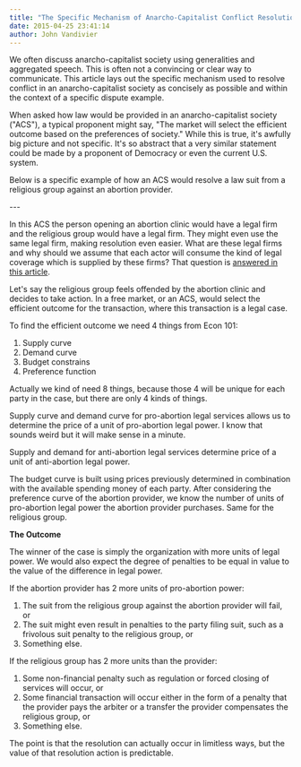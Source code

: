 ```yaml
---
title: "The Specific Mechanism of Anarcho-Capitalist Conflict Resolution"
date: 2015-04-25 23:41:14
author: John Vandivier
---
```




We often discuss anarcho-capitalist society using generalities and aggregated speech. This is often not a convincing or clear way to communicate. This article lays out the specific mechanism used to resolve conflict in an anarcho-capitalist society as concisely as possible and within the context of a specific dispute example.

When asked how law would be provided in an anarcho-capitalist society (\"ACS\"), a typical proponent might say, \"The market will select the efficient outcome based on the preferences of society.\" While this is true, it's awfully big picture and not specific. It's so abstract that a very similar statement could be made by a proponent of Democracy or even the current U.S. system.

Below is a specific example of how an ACS would resolve a law suit from a religious group against an abortion provider.
<p style=\"text-align: center;\">---</p>
In this ACS the person opening an abortion clinic would have a legal firm and the religious group would have a legal firm. They might even use the same legal firm, making resolution even easier. What are these legal firms and why should we assume that each actor will consume the kind of legal coverage which is supplied by these firms? That question is <a href=\"http://www.afterecon.com/economics-and-finance/would-pdas-form-in-an-acs/\">answered in this article</a>.

Let's say the religious group feels offended by the abortion clinic and decides to take action. In a free market, or an ACS, would select the efficient outcome for the transaction, where this transaction is a legal case.

To find the efficient outcome we need 4 things from Econ 101:
<ol>
	<li>Supply curve</li>
	<li>Demand curve</li>
	<li>Budget constrains</li>
	<li>Preference function</li>
</ol>
Actually we kind of need 8 things, because those 4 will be unique for each party in the case, but there are only 4 kinds of things.

Supply curve and demand curve for pro-abortion legal services allows us to determine the price of a unit of pro-abortion legal power. I know that sounds weird but it will make sense in a minute.

Supply and demand for anti-abortion legal services determine price of a unit of anti-abortion legal power.

The budget curve is built using prices previously determined in combination with the available spending money of each party. After considering the preference curve of the abortion provider, we know the number of units of pro-abortion legal power the abortion provider purchases. Same for the religious group.
<p style=\"text-align: center;\"><strong>The Outcome</strong></p>
The winner of the case is simply the organization with more units of legal power. We would also expect the degree of penalties to be equal in value to the value of the difference in legal power.

If the abortion provider has 2 more units of pro-abortion power:
<ol>
	<li>The suit from the religious group against the abortion provider will fail, or</li>
	<li>The suit might even result in penalties to the party filing suit, such as a frivolous suit penalty to the religious group, or</li>
	<li>Something else.</li>
</ol>
If the religious group has 2 more units than the provider:
<ol>
	<li>Some non-financial penalty such as regulation or forced closing of services will occur, or</li>
	<li>Some financial transaction will occur either in the form of a penalty that the provider pays the arbiter or a transfer the provider compensates the religious group, or</li>
	<li>Something else.</li>
</ol>
The point is that the resolution can actually occur in limitless ways, but the value of that resolution action is predictable.